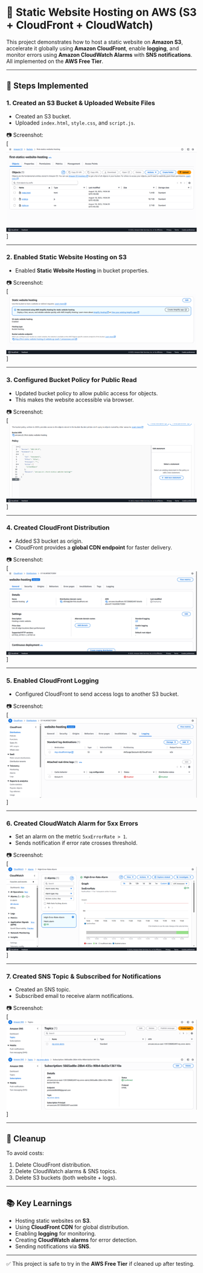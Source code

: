 # 🚀 Static Website Hosting on AWS (S3 + CloudFront + CloudWatch)

This project demonstrates how to host a static website on **Amazon S3**, accelerate it globally using **Amazon CloudFront**, enable **logging**, and monitor errors using **Amazon CloudWatch Alarms** with **SNS notifications**.  
All implemented on the **AWS Free Tier**.

---

## 📌 Steps Implemented

### 1. Created an S3 Bucket & Uploaded Website Files
- Created an S3 bucket.
- Uploaded `index.html`, `style.css`, and `script.js`.

📷 Screenshot:  
[![Bucket Created and HTML CSS & JS files uploaded](https://github.com/Alokpatel07/AWS-Static-Website-S3-CloudFront-CloudWatch/blob/main/Screenshots/1_Bucket%20Created%20and%20HTML%20CSS%20%26%20JS%20files%20uploaded.png)]

---

### 2. Enabled Static Website Hosting on S3
- Enabled **Static Website Hosting** in bucket properties.

📷 Screenshot:  
[![Static Website Hosting Enabled](https://github.com/Alokpatel07/AWS-Static-Website-S3-CloudFront-CloudWatch/blob/main/Screenshots/2_Static%20Website%20Hosting%20Enabled.png)]

---

### 3. Configured Bucket Policy for Public Read
- Updated bucket policy to allow public access for objects.  
- This makes the website accessible via browser.

📷 Screenshot:  
[![Bucket Policy for Public Read](https://github.com/Alokpatel07/AWS-Static-Website-S3-CloudFront-CloudWatch/blob/main/Screenshots/3_Bucket%20Policy%20for%20Public%20Read.png)]

---

### 4. Created CloudFront Distribution
- Added S3 bucket as origin.
- CloudFront provides a **global CDN endpoint** for faster delivery.

📷 Screenshot:  
[![CloudFront Distribution Created](https://github.com/Alokpatel07/AWS-Static-Website-S3-CloudFront-CloudWatch/blob/main/Screenshots/4_Cloudfront%20Distribution%20Created.png)]

---

### 5. Enabled CloudFront Logging
- Configured CloudFront to send access logs to another S3 bucket.

📷 Screenshot:  
[![Logging Enabled for CloudFront](https://github.com/Alokpatel07/AWS-Static-Website-S3-CloudFront-CloudWatch/blob/main/Screenshots/5_Logging%20Enabled%20for%20CloudFront.png)]

---

### 6. Created CloudWatch Alarm for 5xx Errors
- Set an alarm on the metric `5xxErrorRate > 1`.  
- Sends notification if error rate crosses threshold.

📷 Screenshot:  
[![Created CloudWatch Alarm for errors](https://github.com/Alokpatel07/AWS-Static-Website-S3-CloudFront-CloudWatch/blob/main/Screenshots/6_Created%20Cloudwatch%20Alarm%20for%20errors.png)]

---

### 7. Created SNS Topic & Subscribed for Notifications
- Created an SNS topic.  
- Subscribed email to receive alarm notifications.

📷 Screenshot:  
[![Created SNS topic & subscribed](https://github.com/Alokpatel07/AWS-Static-Website-S3-CloudFront-CloudWatch/blob/main/Screenshots/7_Created%20a%20SNS%20topic%20%26%20subscribe%20to%20SNS%20topic%20for%20notification.png)]

---

## 🧹 Cleanup
To avoid costs:
1. Delete CloudFront distribution.
2. Delete CloudWatch alarms & SNS topics.
3. Delete S3 buckets (both website + logs).

---

## 📚 Key Learnings
- Hosting static websites on **S3**.  
- Using **CloudFront CDN** for global distribution.  
- Enabling **logging** for monitoring.  
- Creating **CloudWatch alarms** for error detection.  
- Sending notifications via **SNS**.  

---

✅ This project is safe to try in the **AWS Free Tier** if cleaned up after testing.

